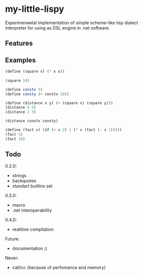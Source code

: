 my-little-lispy
===============

Experimenииtal implementation of simple scheme-like lisp dialect interpreter for using as DSL engine in .net software.

Features
--------

Examples
--------

```scheme
(define (square x) (* x x))
	
(square 10)

(define constx 5)
(define consty (+ constx 10))

(define (distance x y) (+ (square x) (square y)))
(distance 4 5)
(distance 2 3)

(distance constx consty)

(define (fact v) (if (< v 2) 1 (* v (fact (- v 1)))))
(fact 5)
(fact 10)            
```

Todo
----

0.2.0:
- strings
- backquotes
- standart builtins set

0.3.0:
- macro
- .net interoperability

0.4.0:
- realtime compilation

Future:
- documentation ;)

Never:
- call/cc (because of perfomance and memory)
